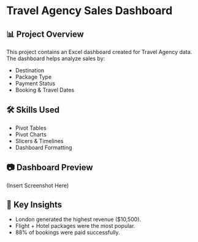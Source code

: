 # Travel Agency Sales Dashboard

## 📊 Project Overview
This project contains an Excel dashboard created for Travel Agency data.  
The dashboard helps analyze sales by:
- Destination
- Package Type
- Payment Status
- Booking & Travel Dates

## 🛠️ Skills Used
- Pivot Tables
- Pivot Charts
- Slicers & Timelines
- Dashboard Formatting

## 📷 Dashboard Preview
(Insert Screenshot Here)

## 🔑 Key Insights
- London generated the highest revenue ($10,500).
- Flight + Hotel packages were the most popular.
- 88% of bookings were paid successfully.
